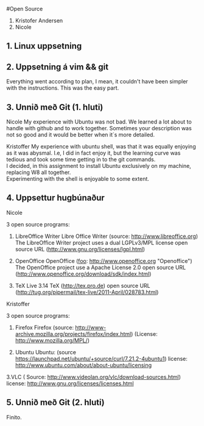 #Open Source

1. Kristofer Andersen
2. Nicole 

## 1. Linux uppsetning

[id]: screenshot.png

## 2. Uppsetning á vim && git

Everything went according to plan, I mean, it couldn't have been simpler with the instructions.  This was the easy part.

## 3. Unnið með Git (1. hluti)

Nicole
My experience with Ubuntu was not bad. We learned a lot about to handle with github and to work together. Sometimes your description was not so good and it would be better when it´s more detailed.


Kristoffer
My experience with ubuntu shell, was that it was equally enjoying as it was abysmal.  I.e, I did in fact enjoy it, but the learning curve was tedious and took some time getting in to the git commands.  
I decided, in this assignment to install Ubuntu exclusively on my machine, replacing W8 all together.  
Experimenting with the shell is enjoyable to some extent.

[foo]: https://raw.github.com/Sub-Z3r0/INTOmarkdown/master/screenshot.png "link to assignment"

## 4. Uppsettur hugbúnaður

Nicole

3 open source programs:

1. LibreOffice Writer 
Libre Office Writer (source: http://www.libreoffice.org)
The LibreOffice Writer project uses a dual LGPLv3/MPL license
open source URL (http://www.gnu.org/licenses/lgpl.html)

2. OpenOffice 
OpenOffice ([foo]: http://www.openoffice.org "Openoffice")
The OpenOffice project use a Apache License 2.0 
open source URL (http://www.openoffice.org/download/sdk/index.html)

3. TeX Live 3.14
TeX (http://tex.pro.de)
open source URL (http://tug.org/pipermail/tex-live/2011-April/028783.html)

Kristoffer

3 open source programs:

1. Firefox
Firefox (source: http://www-archive.mozilla.org/projects/firefox/index.html) 
(License: http://www.mozilla.org/MPL/)

2. Ubuntu
Ubuntu: (source https://launchpad.net/ubuntu/+source/curl/7.21.2-4ubuntu1)
license: http://www.ubuntu.com/about/about-ubuntu/licensing

3.VLC (
Source: http://www.videolan.org/vlc/download-sources.html)
license: http://www.gnu.org/licenses/licenses.html


## 5. Unnið með Git (2. hluti)

Finito.
